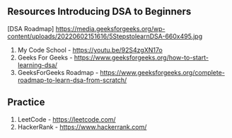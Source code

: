 ## Resources Introducing DSA to Beginners

[DSA Roadmap] https://media.geeksforgeeks.org/wp-content/uploads/20220602151616/5StepstolearnDSA-660x495.jpg

1. My Code School - https://youtu.be/92S4zgXN17o
2. Geeks For Geeks - https://www.geeksforgeeks.org/how-to-start-learning-dsa/
3. GeeksForGeeks Roadmap - https://www.geeksforgeeks.org/complete-roadmap-to-learn-dsa-from-scratch/

## Practice

1. LeetCode - https://leetcode.com/
2. HackerRank - https://www.hackerrank.com/
